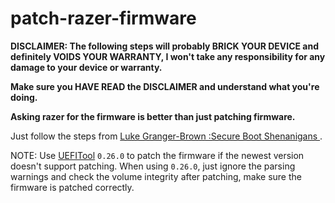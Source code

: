 # patch-razer-firmware

**DISCLAIMER: The following steps will probably BRICK YOUR DEVICE and definitely VOIDS YOUR WARRANTY, I won't take any responsibility for any damage to your device or warranty.**

**Make sure you HAVE READ the DISCLAIMER and understand what you're doing.**

**Asking razer for the firmware is better than just patching firmware.**

Just follow the steps from [Luke Granger-Brown
:Secure Boot Shenanigans
](https://lukegb.com/posts/2016-11-11-secure-boot-shenanigans/).

NOTE: Use [UEFITool](https://github.com/LongSoft/UEFITool) `0.26.0` to patch the firmware if the newest version doesn't support patching. When using `0.26.0`, just ignore the parsing warnings and check the volume integrity after patching, make sure the firmware is patched correctly.